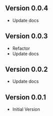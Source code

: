 ## Version 0.0.4

- Update docs

## Version 0.0.3

- Refactor
- Update docs

## Version 0.0.2

- Update docs

## Version 0.0.1

- Initial Version
